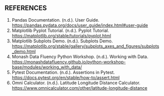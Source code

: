 ## REFERENCES

1. Pandas Documentation. (n.d.). User Guide. https://pandas.pydata.org/docs/user_guide/index.html#user-guide
2. Matplotlib Pyplot Tutorial. (n.d.). Pyplot Tutorial. https://matplotlib.org/stable/tutorials/pyplot.html
3. Matplotlib Subplots Demo. (n.d.). Subplots Demo. https://matplotlib.org/stable/gallery/subplots_axes_and_figures/subplots_demo.html
4. Monash Data Fluency Python Workshop. (n.d.). Working with Data. https://monashdatafluency.github.io/python-workshop-base/modules/working_with_data/
5. Pytest Documentation. (n.d.). Assertions in Pytest. https://docs.pytest.org/en/stable/how-to/assert.html
6. Omni Calculator. (n.d.). Latitude Longitude Distance Calculator. https://www.omnicalculator.com/other/latitude-longitude-distance
